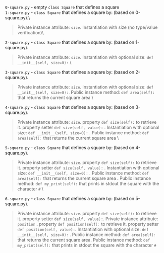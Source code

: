 `0-square.py` - empty `class Square` that defines a square\
`1-square.py` -  `class Square` that defines a square by: (based on 0-square.py).\
> Private instance attribute: `size`. 
> Instantiation with size (no type/value verification)\

`2-square.py` - `class Square` that defines a square by: (based on 1-square.py). 
> Private instance attribute: `size`. 
> Instantiation with optional size: `def __init__(self, size=0):` \

`3-square.py` - `class Square` that defines a square by: (based on 2-square.py). 
> Private instance attribute: `size`. 
> Instantiation with optional size: `def __init__(self, size=0):`. 
> Public instance method: `def area(self):` that returns the current square area \

`4-square.py` - `class Square` that defines a square by: (based on 3-square.py). 
> Private instance attribute: `size`. 
> property `def size(self):` to retrieve it. 
> property setter `def size(self, value):` .
> Instantiation with optional size: `def __init__(self, size=0):` . 
> Public instance method: `def area(self):` that returns the current square area \

`5-square.py` - `class Square` that defines a square by: (based on 4-square.py). 
> Private instance attribute: `size`. 
> property `def size(self):` to retrieve it. 
> property setter `def size(self, value):` .
> Instantiation with optional size: `def __init__(self, size=0):` . 
> Public instance method: `def area(self):` that returns the current square area .
> Public instance method: `def my_print(self):` that prints in stdout the square with the character `#` \

`6-square.py` - `class Square` that defines a square by: (based on 5-square.py). 
> Private instance attribute: `size`. 
> property `def size(self):` to retrieve it. property setter `def size(self, value):`. 
> Private instance attribute: `position` .
> property `def position(self):` to retrieve it. 
> property setter `def position(self, value):`. 
> Instantiation with optional size: `def __init__(self, size=0):` . 
> Public instance method: `def area(self):` that returns the current square area. 
> Public instance method: `def my_print(self):` that prints in stdout the square with the character `#`
